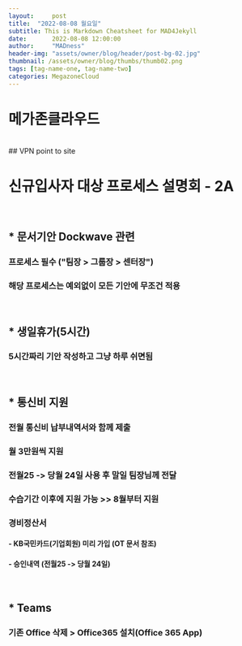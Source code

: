 ```yaml
---
layout:     post
title:  "2022-08-08 월요일"
subtitle: This is Markdown Cheatsheet for MAD4Jekyll
date:       2022-08-08 12:00:00
author:     "MADness"
header-img: "assets/owner/blog/header/post-bg-02.jpg"
thumbnail: /assets/owner/blog/thumbs/thumb02.png
tags: [tag-name-one, tag-name-two]
categories: MegazoneCloud
---
```


# 메가존클라우드
<br>
## VPN point to site
 

# 신규입사자 대상 프로세스 설명회 - 2A
<br>

## * 문서기안 Dockwave 관련

### 프로세스 필수 ("팀장 > 그룹장 > 센터장")
### 해당 프로세스는 예외없이 모든 기안에 무조건 적용
<br>

## * 생일휴가(5시간)

### 5시간짜리 기안 작성하고 그냥 하루 쉬면됨
<br>

## * 통신비 지원

### 전월 통신비 납부내역서와 함께 제출
### 월 3만원씩 지원
### 전월25 -> 당월 24일 사용 후 말일 팀장님께 전달
### 수습기간 이후에 지원 가능 >> 8월부터 지원
### 경비정산서
#### - KB국민카드(기업회원) 미리 가입 (OT 문서 참조)
#### - 승인내역 (전월25 -> 당월 24일)
<br>

## * Teams
### 기존 Office 삭제 > Office365 설치(Office 365 App)
<br>